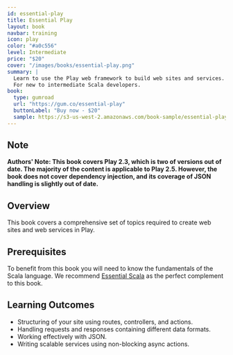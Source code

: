 ```yaml
---
id: essential-play
title: Essential Play
layout: book
navbar: training
icon: play
color: "#a0c556"
level: Intermediate
price: "$20"
cover: "/images/books/essential-play.png"
summary: |
  Learn to use the Play web framework to build web sites and services.
  For new to intermediate Scala developers.
book:
  type: gumroad
  url: "https://gum.co/essential-play"
  buttonLabel: "Buy now - $20"
  sample: https://s3-us-west-2.amazonaws.com/book-sample/essential-play-preview-with-full-toc.pdf
---
```


## Note

**Authors' Note: This book covers Play 2.3, which is two of versions out of date. The majority of the content is applicable to Play 2.5. However, the book does not cover dependency injection, and its coverage of JSON handling is slightly out of date.**

## Overview

This book covers a comprehensive set of topics required to create web sites and web services in Play.

## Prerequisites

To benefit from this book you will need to know the fundamentals of the Scala language.
We recommend [Essential Scala](/training/courses/essential-scala) as the perfect complement to this book.

## Learning Outcomes

- Structuring of your site using routes, controllers, and actions.
- Handling requests and responses containing different data formats.
- Working effectively with JSON.
- Writing scalable services using non-blocking async actions.
